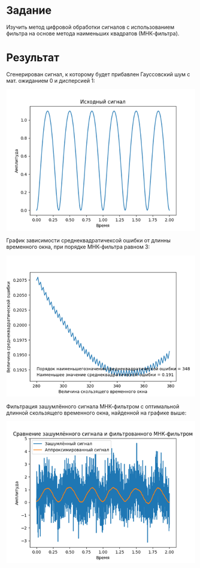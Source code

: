 # Задание

Изучить метод цифровой обработки сигналов с использованием фильтра на основе метода наименьших квадратов (МНК-фильтра).

# Результат

Сгенерирован сигнал, к которому будет прибавлен Гауссовский шум с мат. ожиданием 0 и дисперсией 1:

![Сигнал](<https://github.com/TestPortf/portfolio/blob/main/MetUstrCifrObr/2sem/lab2/%D0%98%D1%81%D1%85%D0%BE%D0%B4%D0%BD%D1%8B%D0%B9%20%D1%81%D0%B8%D0%B3%D0%BD%D0%B0%D0%BB.png>)

График зависимости среднеквадратичексой ошибки от длинны временного окна, при порядке МНК-фильтра равном 3:

![График зависимости среднеквадратической ошибки от длинны окна](<График зависимости среднеквадратической ошибки от длинны окна.png>)

Фильтрация зашумлённого сигнала МНК-фильтром с оптимальной длинной скользящего временного окна, найденной на графике выше:

![Сравнение зашумлённого сигнала и фильтрованного МНК-фильтром](<Сравнение зашумлённого сигнала и фильтрованного МНК-фильтром.png>)

